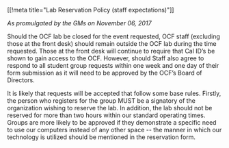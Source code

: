 [[!meta title="Lab Reservation Policy (staff expectations)"]]

*As promulgated by the GMs on November 06, 2017*

Should the OCF lab be closed for the event requested, OCF staff (excluding
those at the front desk) should remain outside the OCF lab during the time
requested. Those at the front desk will continue to require that Cal ID’s be
shown to gain access to the OCF. However, should Staff also agree to respond to
all student group requests within one week and one day of their form submission
as it will need to be approved by the OCF’s Board of Directors.

It is likely that requests will be accepted that follow some base rules.
Firstly, the person who registers for the group MUST be a signatory of the
organization wishing to reserve the lab. In addition, the lab should not be
reserved for more than two hours within our standard operating times. Groups
are more likely to be approved if they demonstrate a specific need to use our
computers instead of any other space -- the manner in which our technology is
utilized should be mentioned in the reservation form.

